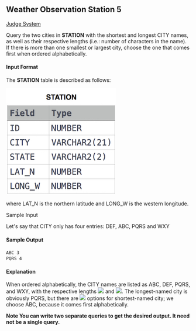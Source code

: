 ## Weather Observation Station 5

[Judge System](https://www.hackerrank.com/challenges/weather-observation-station-5/problem)

Query the two cities in **STATION** with the shortest and longest CITY names, as well as their respective lengths (i.e.: number of characters in the name). If there is more than one smallest or largest city, choose the one that comes first when ordered alphabetically.

#### Input Format

The **STATION** table is described as follows:

![](https://github.com/andy489/Database/blob/master/assets/Weather%20Observation%20Station%201.jpg)

where LAT_N is the northern latitude and LONG_W is the western longitude.

Sample Input

Let's say that CITY only has four entries: DEF, ABC, PQRS and WXY

#### Sample Output
```
ABC 3
PQRS 4
```
#### Explanation

When ordered alphabetically, the CITY names are listed as ABC, DEF, PQRS, and WXY, with the respective lengths <img src="https://latex.codecogs.com/svg.latex?\Large&space;3,3,4"> and <img src="https://latex.codecogs.com/svg.latex?\Large&space;3">. The longest-named city is obviously PQRS, but there are <img src="https://latex.codecogs.com/svg.latex?\Large&space;3"> options for shortest-named city; we choose ABC, because it comes first alphabetically.

**Note
You can write two separate queries to get the desired output. It need not be a single query.**
